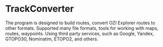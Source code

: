 # TrackConverter
The program is designed to build routes, convert OZI Explorer routes to other formats. 
Supported many file formats, tools for working with maps, routes, waypoints. 
Using third party services, such as Google, Yandex, GTOPO30, Nominatim, ETOPO2, and others.
